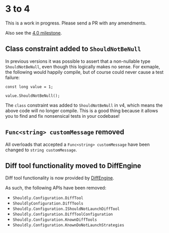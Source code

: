 # 3 to 4

This is a work in progress. Please send a PR with any amendments.

Also see the [4.0 milestone](https://github.com/shouldly/shouldly/milestone/2?closed=1).

## Class constraint added to `ShouldNotBeNull`

In previous versions it was possible to assert that a non-nullable type `ShouldNotBeNull`, even though this logically makes no sense. For exmaple, the following would happily compile, but of course could never cause a test failure:

```charp
const long value = 1;

value.ShouldNotBeNull();
```

The `class` constraint was added to `ShouldNotBeNull` in v4, which means the above code will no longer compile. This is a good thing because it allows you to find and fix nonsensical tests in your codebase!

## `Func<string> customMessage` removed

All overloads that accepted a `Func<string> customMessage` have been changed to `string customMessage`.

## Diff tool functionality moved to DiffEngine

Diff tool functionality is now provided by [DiffEngine](https://github.com/VerifyTests/DiffEngine).

As such, the following APIs have been removed:

 * `Shouldly.Configuration.DiffTool`
 * `ShouldlyConfiguration.DiffTools`
 * `Shouldly.Configuration.IShouldNotLaunchDiffTool`
 * `Shouldly.Configuration.DiffToolConfiguration`
 * `Shouldly.Configuration.KnownDiffTools`
 * `Shouldly.Configuration.KnownDoNotLaunchStrategies`
